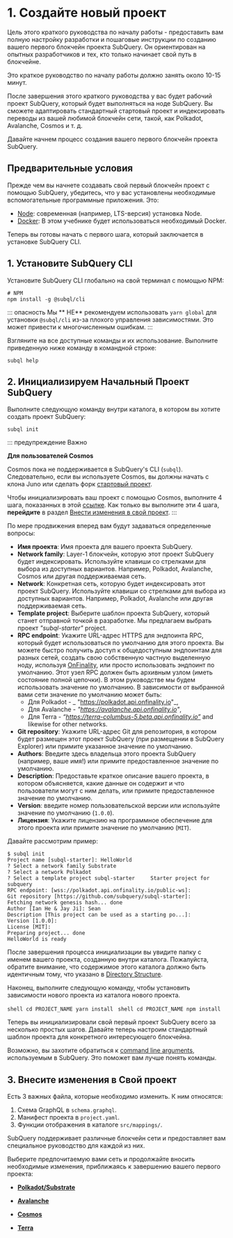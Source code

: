 # 1. Создайте новый проект

Цель этого краткого руководства по началу работы - предоставить вам полную настройку разработки и пошаговые инструкции по созданию вашего первого блокчейн проекта SubQuery. Он ориентирован на опытных разработчиков и тех, кто только начинает свой путь в блокчейне.

Это краткое руководство по началу работы должно занять около 10-15 минут.

После завершения этого краткого руководства у вас будет рабочий проект SubQuery, который будет выполняться на ноде SubQuery. Вы сможете адаптировать стандартный стартовый проект и индексировать переводы из вашей любимой блокчейн сети, такой, как Polkadot, Avalanche, Cosmos и т. д.

Давайте начнем процесс создания вашего первого блокчейн проекта SubQuery.

## Предварительные условия

Прежде чем вы начнете создавать свой первый блокчейн проект с помощью SubQuery, убедитесь, что у вас установлены необходимые вспомогательные программные приложения. Это:

- [Node](https://nodejs.org/en/): современная (например, LTS-версия) установка Node.
- [Docker](https://docker.com/): В этом учебнике будет использоваться необходимый Docker.

Теперь вы готовы начать с первого шага, который заключается в установке SubQuery CLI.

## 1. Установите SubQuery CLI

Установите SubQuery CLI глобально на свой терминал с помощью NPM:

```shell
# NPM
npm install -g @subql/cli
```

::: опасность Мы ** НЕ** рекомендуем использовать `yarn global` для установки `@subql/cli` из-за плохого управления зависимостями. Это может привести к многочисленным ошибкам. :::

Взгляните на все доступные команды и их использование. Выполните приведенную ниже команду в командной строке:

```shell
subql help
```

## 2. Инициализируем Начальный Проект SubQuery

Выполните следующую команду внутри каталога, в котором вы хотите создать проект SubQuery:

```shell
subql init
```

::: предупреждение Важно

**Для пользователей Cosmos**

Cosmos пока не поддерживается в SubQuery's CLI (`subql`). Следовательно, если вы используете Cosmos, вы должны начать с клона Juno или сделать форк [стартовый проект](https://github.com/subquery/cosmos-subql-starter).

Чтобы инициализировать ваш проект с помощью Cosmos, выполните 4 шага, показанных в этой [ссылке](https://github.com/subquery/juno-subql-starter#readme). Как только вы выполните эти 4 шага, **перейдите** в раздел [Внести изменения в свой проект](../quickstart/quickstart.md#_3-make-changes-to-your-project). :::

По мере продвижения вперед вам будут задаваться определенные вопросы:

- **Имя проекта**: Имя проекта для вашего проекта SubQuery.
- **Network family**: Layer-1 блокчейн, которую этот проект SubQuery будет индексировать. Используйте клавиши со стрелками для выбора из доступных вариантов. Например, Polkadot, Avalanche, Cosmos или другая поддерживаемая сеть.
- **Network**: Конкретная сеть, которую будет индексировать этот проект SubQuery. Используйте клавиши со стрелками для выбора из доступных вариантов. Например, Polkadot, Avalanche или другая поддерживаемая сеть.
- **Template project**: Выберите шаблон проекта SubQuery, который станет отправной точкой в разработке. Мы предлагаем выбрать проект _"subql-starter"_ project.
- **RPC endpoint**: Укажите URL-адрес HTTPS для эндпоинта RPC, который будет использоваться по умолчанию для этого проекта. Вы можете быстро получить доступ к общедоступным эндпоинтам для разных сетей, создать свою собственную частную выделенную ноду, используя [OnFinality](https://app.onfinality.io), или просто использовать эндпоинт по умолчанию. Этот узел RPC должен быть архивным узлом (иметь состояние полной цепочки). В этом руководстве мы будем использовать значение по умолчанию. В зависимости от выбранной вами сети значение по умолчанию может быть:
  - Для Polkadot - _ "https://polkadot.api.onfinality.io"_,
  - Для Avalanche - _"https://avalanche.api.onfinality.io"_,
  - Для Terra - _“https://terra-columbus-5.beta.api.onfinality.io”_ and likewise for other networks. <br/>
- **Git repository**: Укажите URL-адрес Git для репозитория, в котором будет размещен этот проект SubQuery (при размещении в SubQuery Explorer) или примите указанное значение по умолчанию.
- **Authors**: Введите здесь владельца этого проекта SubQuery (например, ваше имя!) или примите предоставленное значение по умолчанию.
- **Description**: Предоставьте краткое описание вашего проекта, в котором объясняется, какие данные он содержит и что пользователи могут с ним делать, или примите предоставленное значение по умолчанию.
- **Version**: введите номер пользовательской версии или используйте значение по умолчанию (`1.0.0`).
- **Лицензия**: Укажите лицензию на программное обеспечение для этого проекта или примите значение по умолчанию (`MIT`).

Давайте рассмотрим пример:

```shell
$ subql init
Project name [subql-starter]: HelloWorld
? Select a network family Substrate
? Select a network Polkadot
? Select a template project subql-starter     Starter project for subquery
RPC endpoint: [wss://polkadot.api.onfinality.io/public-ws]:
Git repository [https://github.com/subquery/subql-starter]:
Fetching network genesis hash... done
Author [Ian He & Jay Ji]: Sean
Description [This project can be used as a starting po...]:
Version [1.0.0]:
License [MIT]:
Preparing project... done
HelloWorld is ready
```

После завершения процесса инициализации вы увидите папку с именем вашего проекта, созданную внутри каталога. Пожалуйста, обратите внимание, что содержимое этого каталога должно быть идентичным тому, что указано в [Directory Structure](../build/introduction.md#directory-structure).

Наконец, выполните следующую команду, чтобы установить зависимости нового проекта из каталога нового проекта.

<CodeGroup> <CodeGroupItem title="YARN" active> ```shell cd PROJECT_NAME yarn install ``` </CodeGroupItem>
<CodeGroupItem title="NPM"> ```shell cd PROJECT_NAME npm install ``` </CodeGroupItem> </CodeGroup>

Теперь вы инициализировали свой первый проект SubQuery всего за несколько простых шагов. Давайте теперь настроим стандартный шаблон проекта для конкретного интересующего блокчейна.

Возможно, вы захотите обратиться к [command line arguments](../run_publish/references.md), используемым в SubQuery. Это поможет вам лучше понять команды.

## 3. Внесите изменения в Свой проект

Есть 3 важных файла, которые необходимо изменить. К ним относятся:

1. Схема GraphQL в `schema.graphql`.
2. Манифест проекта в `project.yaml`.
3. Функции отображения в каталоге `src/mappings/`.

SubQuery поддерживает различные блокчейн сети и предоставляет вам специальное руководство для каждой из них.

Выберите предпочитаемую вами сеть и продолжайте вносить необходимые изменения, приближаясь к завершению вашего первого проекта:

- **[Polkadot/Substrate](../quickstart/quickstart_chains/polkadot.md)**

- **[Avalanche](../quickstart/quickstart_chains/avalanche.md)**

- **[Cosmos](../quickstart/quickstart_chains/cosmos.md)**

- **[Terra](../quickstart/quickstart_chains/terra.md)**
